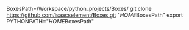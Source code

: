 
BoxesPath=/Workspace/python_projects/Boxes/
git clone https://github.com/isaacselement/Boxes.git "$HOME$BoxesPath"
export PYTHONPATH="$HOME$BoxesPath"

